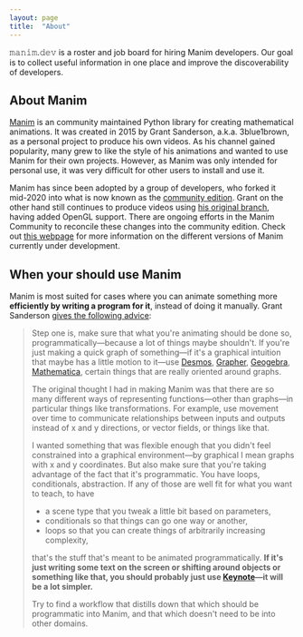 ```yaml
---
layout: page
title:  "About"
---
```


𝚖𝚊𝚗𝚒𝚖.𝚍𝚎𝚟 is a roster and job board for hiring Manim developers. Our goal is to collect useful information in one place and improve the discoverability of developers.

## About Manim

[Manim](https://github.com/3b1b/manim) is an community maintained Python library for creating mathematical animations. It was created in 2015 by Grant Sanderson, a.k.a. 3blue1brown, as a personal project to produce his own videos. As his channel gained popularity, many grew to like the style of his animations and wanted to use Manim for their own projects. However, as Manim was only intended for personal use, it was very difficult for other users to install and use it.

Manim has since been adopted by a group of developers, who forked it mid-2020 into what is now known as the [community edition](https://manim.community). Grant on the other hand still continues to produce videos using [his original branch](https://3b1b.github.io/manim/), having added OpenGL support. There are ongoing efforts in the Manim Community to reconcile these changes into the community edition. Check out [this webpage](https://docs.manim.community/en/stable/installation/versions.html) for more information on the different versions of Manim currently under development.

## When your should use Manim

Manim is most suited for cases where you can animate something more **efficiently by writing a program for it**, instead of doing it manually. Grant Sanderson [gives the following advice](https://youtu.be/ruUfqQPDdDs?t=138):

> Step one is, make sure that what you're animating should be done so, programmatically—because a lot of things maybe shouldn't. If you're just making a quick graph of something—if it's a graphical intuition that maybe has a little motion to it—use [Desmos](https://www.desmos.com/), [Grapher](https://en.wikipedia.org/wiki/Grapher), [Geogebra](https://www.geogebra.org/), [Mathematica](https://www.wolfram.com/mathematica/), certain things that are really oriented around graphs.
>
> The original thought I had in making Manim was that there are so many different ways of representing functions—other than graphs—in particular things like transformations. For example, use movement over time to communicate relationships between inputs and outputs instead of x and y directions, or vector fields, or things like that.
>
> I wanted something that was flexible enough that you didn't feel constrained into a graphical environment—by graphical I mean graphs with x and y coordinates. But also make sure that you're taking advantage of the fact that it's programmatic. You have loops, conditionals, abstraction. If any of those are well fit for what you want to teach, to have
>
> - a scene type that you tweak a little bit based on parameters,
> - conditionals so that things can go one way or another,
> - loops so that you can create things of arbitrarily increasing complexity,
>
> that's the stuff that's meant to be animated programmatically. **If it's just writing some text on the screen or shifting around objects or something like that, you should probably just use [Keynote](https://www.apple.com/keynote)—it will be a lot simpler.**
>
> Try to find a workflow that distills down that which should be programmatic into Manim, and that which doesn't need to be
> into other domains.